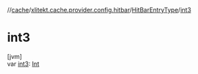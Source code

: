 //[cache](../../../index.md)/[xlitekt.cache.provider.config.hitbar](../index.md)/[HitBarEntryType](index.md)/[int3](int3.md)

# int3

[jvm]\
var [int3](int3.md): [Int](https://kotlinlang.org/api/latest/jvm/stdlib/kotlin/-int/index.html)
